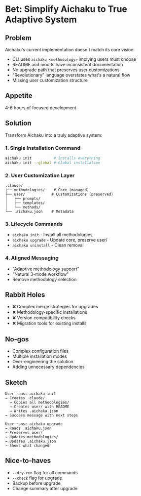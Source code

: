 # Bet: Simplify Aichaku to True Adaptive System

## Problem

Aichaku's current implementation doesn't match its core vision:
- CLI uses `aichaku <methodology>` implying users must choose
- README and mod.ts have inconsistent documentation
- No upgrade path that preserves user customizations
- "Revolutionary" language overstates what's a natural flow
- Missing user customization structure

## Appetite

4-6 hours of focused development

## Solution

Transform Aichaku into a truly adaptive system:

### 1. Single Installation Command
```bash
aichaku init          # Installs everything
aichaku init --global # Global installation
```

### 2. User Customization Layer
```
.claude/
├── methodologies/    # Core (managed)
├── user/            # Customizations (preserved)
│   ├── prompts/
│   ├── templates/
│   └── methods/
└── .aichaku.json    # Metadata
```

### 3. Lifecycle Commands
- `aichaku init` - Install all methodologies
- `aichaku upgrade` - Update core, preserve user/
- `aichaku uninstall` - Clean removal

### 4. Aligned Messaging
- "Adaptive methodology support"
- "Natural 3-mode workflow"
- Remove methodology selection

## Rabbit Holes

- ❌ Complex merge strategies for upgrades
- ❌ Methodology-specific installations
- ❌ Version compatibility checks
- ❌ Migration tools for existing installs

## No-gos

- Complex configuration files
- Multiple installation modes
- Over-engineering the solution
- Adding unnecessary dependencies

## Sketch

```
User runs: aichaku init
→ Creates .claude/
  → Copies all methodologies/
  → Creates user/ with README
  → Writes .aichaku.json
→ Success message with next steps

User runs: aichaku upgrade
→ Reads .aichaku.json
→ Preserves user/
→ Updates methodologies/
→ Updates .aichaku.json
→ Shows what changed
```

## Nice-to-haves

- `--dry-run` flag for all commands
- `--check` flag for upgrade
- Backup before upgrade
- Change summary after upgrade